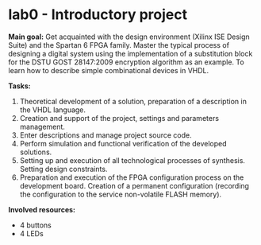 # lab0 - Introductory project

**Main goal:** Get acquainted with the design environment (Xilinx ISE Design Suite) and the Spartan 6 FPGA family. Master the typical process of designing a digital system using the implementation of a substitution block for the DSTU GOST 28147:2009 encryption algorithm as an example. To learn how to describe simple combinational devices in VHDL.

**Tasks:**
1. Theoretical development of a solution, preparation of a description in the VHDL language.
1. Creation and support of the project, settings and parameters management.
1. Enter descriptions and manage project source code.
1. Perform simulation and functional verification of the developed solutions.
1. Setting up and execution of all technological processes of synthesis. Setting design constraints.
1. Preparation and execution of the FPGA configuration process on the development board. Creation of a permanent configuration (recording the configuration to the service non-volatile FLASH memory).

**Involved resources:**
* 4 buttons
* 4 LEDs
